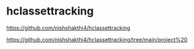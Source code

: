 # hclassettracking

https://github.com/nishshakthi4/hclassettracking

https://github.com/nishshakthi4/hclassettracking/tree/main/project%20
